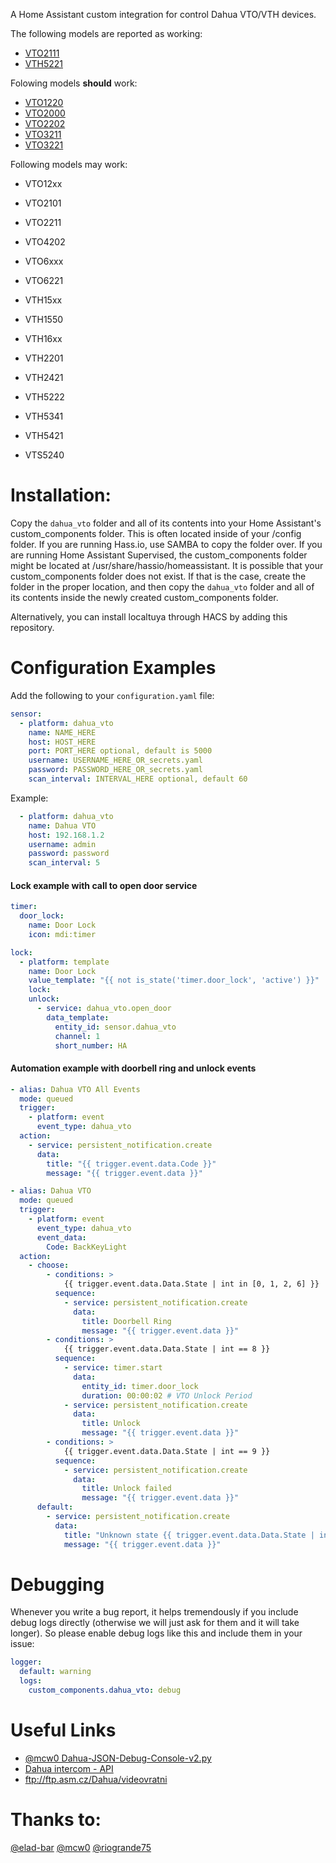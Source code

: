 A Home Assistant custom integration for control Dahua VTO/VTH devices.

The following models are reported as working:
* [VTO2111](https://www.dahuasecurity.com/search/products?keyword=VTO2111)
* [VTH5221](https://www.dahuasecurity.com/search/products?keyword=VTH5221)

Folowing models **should** work:
* [VTO1220](https://www.dahuasecurity.com/search/products?keyword=VTO1220)
* [VTO2000](https://www.dahuasecurity.com/search/products?keyword=VTO2000)
* [VTO2202](https://www.dahuasecurity.com/search/products?keyword=VTO2202)
* [VTO3211](https://www.dahuasecurity.com/search/products?keyword=VTO3211)
* [VTO3221](https://www.dahuasecurity.com/search/products?keyword=VTO3221)

Following models may work:
* VTO12xx
* VTO2101
* VTO2211
* VTO4202
* VTO6xxx
* VTO6221

* VTH15xx
* VTH1550
* VTH16xx
* VTH2201
* VTH2421
* VTH5222
* VTH5341
* VTH5421

* VTS5240

# Installation:

Copy the `dahua_vto` folder and all of its contents into your Home Assistant's custom_components folder. This is often located inside of your /config folder. If you are running Hass.io, use SAMBA to copy the folder over. If you are running Home Assistant Supervised, the custom_components folder might be located at /usr/share/hassio/homeassistant. It is possible that your custom_components folder does not exist. If that is the case, create the folder in the proper location, and then copy the `dahua_vto` folder and all of its contents inside the newly created custom_components folder.

Alternatively, you can install localtuya through HACS by adding this repository.

# Configuration Examples

Add the following to your `configuration.yaml` file:
```yaml
sensor:
  - platform: dahua_vto
    name: NAME_HERE
    host: HOST_HERE
    port: PORT_HERE optional, default is 5000
    username: USERNAME_HERE_OR_secrets.yaml
    password: PASSWORD_HERE_OR_secrets.yaml
    scan_interval: INTERVAL_HERE optional, default 60
```

Example:
```yaml
  - platform: dahua_vto
    name: Dahua VTO
    host: 192.168.1.2
    username: admin
    password: password
    scan_interval: 5
```

#### Lock example with call to open door service
```yaml
timer:
  door_lock:
    name: Door Lock
    icon: mdi:timer

lock:
  - platform: template
    name: Door Lock
    value_template: "{{ not is_state('timer.door_lock', 'active') }}"
    lock:
    unlock:
      - service: dahua_vto.open_door
        data_template:
          entity_id: sensor.dahua_vto
          channel: 1
          short_number: HA
```

#### Automation example with doorbell ring and unlock events
```yaml
- alias: Dahua VTO All Events
  mode: queued
  trigger:
    - platform: event
      event_type: dahua_vto
  action:
    - service: persistent_notification.create
      data:
        title: "{{ trigger.event.data.Code }}"
        message: "{{ trigger.event.data }}"

- alias: Dahua VTO
  mode: queued
  trigger:
    - platform: event
      event_type: dahua_vto
      event_data:
        Code: BackKeyLight
  action:
    - choose:
        - conditions: >
            {{ trigger.event.data.Data.State | int in [0, 1, 2, 6] }}
          sequence:
            - service: persistent_notification.create
              data:
                title: Doorbell Ring
                message: "{{ trigger.event.data }}"
        - conditions: >
            {{ trigger.event.data.Data.State | int == 8 }}
          sequence:
            - service: timer.start
              data:
                entity_id: timer.door_lock
                duration: 00:00:02 # VTO Unlock Period
            - service: persistent_notification.create
              data:
                title: Unlock
                message: "{{ trigger.event.data }}"
        - conditions: >
            {{ trigger.event.data.Data.State | int == 9 }}
          sequence:
            - service: persistent_notification.create
              data:
                title: Unlock failed
                message: "{{ trigger.event.data }}"
      default:
        - service: persistent_notification.create
          data:
            title: "Unknown state {{ trigger.event.data.Data.State | int }}"
            message: "{{ trigger.event.data }}"
```

# Debugging

Whenever you write a bug report, it helps tremendously if you include debug logs directly (otherwise we will just ask for them and it will take longer). So please enable debug logs like this and include them in your issue:

```yaml
logger:
  default: warning
  logs:
    custom_components.dahua_vto: debug
```

# Useful Links

- [@mcw0 Dahua-JSON-Debug-Console-v2.py](https://github.com/mcw0/Tools)
- [Dahua intercom - API](https://ipcamtalk.com/threads/dahua-intercom-api-for-vth1550ch.45455)
- ftp://ftp.asm.cz/Dahua/videovratni

# Thanks to:
[@elad-bar](https://github.com/elad-bar/DahuaVTO2MQTT)
[@mcw0](https://github.com/mcw0/Tools)
[@riogrande75](https://github.com/riogrande75/Dahua)
